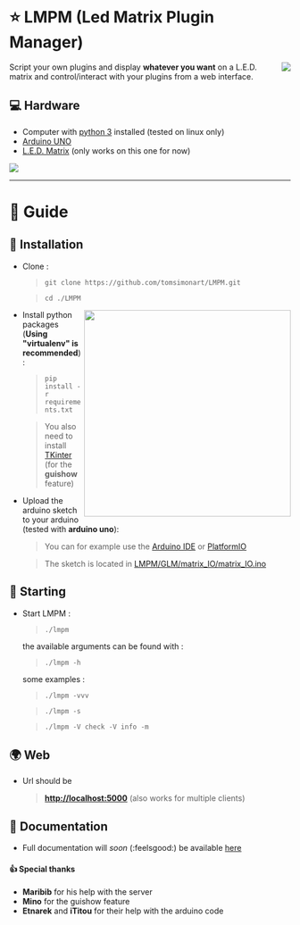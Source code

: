 # :star: LMPM (Led Matrix Plugin Manager)
<img align="right" src="https://i.imgur.com/tpx3227.jpg">

Script your own plugins and display **whatever you want** on a L.E.D. matrix
and control/interact with your plugins from a web interface.

##  :computer: Hardware
* Computer with [python 3](https://www.python.org/downloads/) installed (tested on linux only)
* [Arduino UNO](https://store.arduino.cc/arduino-uno-rev3)
* [L.E.D. Matrix](https://www.ebay.com/itm/Provide-Arduino-code-64x16-dot-Matrix-LED-for-diy-Sign-Light-Neon-Bright-UNO-MCU-/271303628009?pt=LH_DefaultDomain_0&hash=item3f2af4d4e9) (only works on this one for now)

<img src="https://i.imgur.com/ONcQDo8.gif">

---

# :beginner: Guide
## :scroll: Installation
* Clone :

    >```git clone https://github.com/tomsimonart/LMPM.git```

    >```cd ./LMPM```

<img src="https://i.imgur.com/epAzNsI.png" heigth="150" width="370" align="right">

* Install python packages (**Using "**virtualenv**" is recommended**) :

    >```pip install -r requirements.txt```

    > You also need to install [TKinter](https://wiki.python.org/moin/TkInter) (for the **guishow** feature)
    

* Upload the arduino sketch to your arduino (tested with **arduino uno**):

    > You can for example use the [Arduino IDE](https://www.arduino.cc/en/Main/Software) or [PlatformIO](https://platformio.org/platformio-ide)

    > The sketch is located in [LMPM/GLM/matrix_IO/matrix_IO.ino](https://github.com/tomsimonart/LMPM/blob/master/GLM/matrix_IO/matrix_IO.ino)


## :rocket: Starting

* Start LMPM :

    >```./lmpm```

    the available arguments can be found with :

    >```./lmpm -h```

    some examples :

    >```./lmpm -vvv```

    >```./lmpm -s```

    >```./lmpm -V check -V info -m```

## :earth_africa: Web
* Url should be

    > **[http://localhost:5000](http://localhost:5000)** (also works for multiple clients)

## :green_book: Documentation
* Full documentation will *soon* (:feelsgood:) be available [here](https://tomsimonart.github.io/LMPM/)



#### :+1: Special thanks
* **Maribib** for his help with the server
* **Mino** for the guishow feature
* **Etnarek** and **iTitou** for their help with the arduino code
